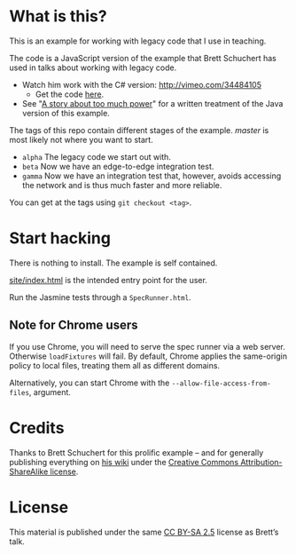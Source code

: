 # What is this?

This is an example for working with legacy code that I use in teaching.

The code is a JavaScript version of the example that Brett Schuchert has used in talks about working with legacy code.

* Watch him work with the C# version: <http://vimeo.com/34484105>
    * Get the code [here](https://github.com/alexbepple/CurrencyConversion-CSharp-MSTest).
* See "[A story about too much power](http://schuchert.wikispaces.com/JMockIt.AStoryAboutTooMuchPower)" for a written treatment of the Java version of this example.

The tags of this repo contain different stages of the example. _master_ is most likely not where you want to start.

* `alpha` The legacy code we start out with.
* `beta` Now we have an edge-to-edge integration test.
* `gamma` Now we have an integration test that, however, avoids accessing the network and is thus much faster and more reliable.

You can get at the tags using `git checkout <tag>`.


# Start hacking

There is nothing to install. The example is self contained.

[site/index.html](site/index.html) is the intended entry point for the user.

Run the Jasmine tests through a `SpecRunner.html`.


## Note for Chrome users

If you use Chrome, you will need to serve the spec runner via a web server. Otherwise `loadFixtures` will fail. By default, Chrome applies the same-origin policy to local files, treating them all as different domains.

Alternatively, you can start Chrome with the `--allow-file-access-from-files`, argument.


# Credits

Thanks to Brett Schuchert for this prolific example – and for generally publishing everything on [his wiki](http://schuchert.wikispaces.com/) under the [Creative Commons Attribution-ShareAlike license](http://creativecommons.org/licenses/by-sa/2.5/).


# License

This material is published under the same [CC BY-SA 2.5](http://www.typemock.com/isolator-product-page) license as Brett’s talk.

